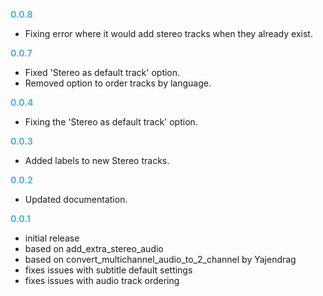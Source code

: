 **<span style="color:#56adda">0.0.8</span>**
- Fixing error where it would add stereo tracks when they already exist.

**<span style="color:#56adda">0.0.7</span>**
- Fixed 'Stereo as default track' option.
- Removed option to order tracks by language. 

**<span style="color:#56adda">0.0.4</span>**
- Fixing the 'Stereo as default track' option.

**<span style="color:#56adda">0.0.3</span>**
- Added labels to new Stereo tracks.

**<span style="color:#56adda">0.0.2</span>**
- Updated documentation.

**<span style="color:#56adda">0.0.1</span>**
- initial release
- based on add_extra_stereo_audio
- based on convert_multichannel_audio_to_2_channel by Yajendrag
- fixes issues with subtitle default settings
- fixes issues with audio track ordering
